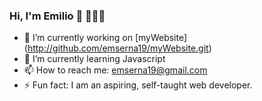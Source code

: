 ### Hi, I'm Emilio 👋	🧑🏾‍💻

- 🔭 I’m currently working on [myWebsite] (http://github.com/emserna19/myWebsite.git)
- 🌱 I’m currently learning Javascript
- 📫 How to reach me: emserna19@gmail.com
- ⚡ Fun fact: I am an aspiring, self-taught web developer.
